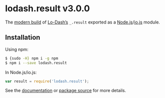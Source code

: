 # lodash.result v3.0.0

The [modern build](https://github.com/lodash/lodash/wiki/Build-Differences) of [Lo-Dash’s](https://lodash.com/) `_.result` exported as a [Node.js](http://nodejs.org/)/[io.js](https://iojs.org/) module.

## Installation

Using npm:

```bash
$ {sudo -H} npm i -g npm
$ npm i --save lodash.result
```

In Node.js/io.js:

```js
var result = require('lodash.result');
```

See the [documentation](https://lodash.com/docs#result) or [package source](https://github.com/lodash/lodash/blob/3.0.0-npm-packages/lodash.result/index.js) for more details.
